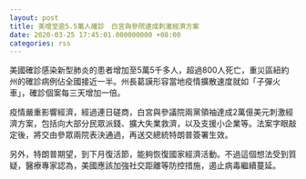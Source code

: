 ```yaml
---
layout: post
title: 美增至逾5.5萬人確診　白宮與參院達成刺激經濟方案
date: 2020-03-25 17:45:01.000000000 +08:00
categories: rss
---
```


美國確診感染新型肺炎的患者增加至5萬5千多人，超過800人死亡，重災區紐約州的確診病例佔全國接近一半。州長葛謨形容當地疫情擴散速度就如「子彈火車」，確診個案每三天增加一倍。

疫情嚴重影響經濟，經過連日磋商，白宮與參議院兩黨領袖達成2萬億美元刺激經濟方案，包括向大部分民眾派錢、擴大失業救濟，以及支援小企業等。法案字眼敲定後，將交由參眾兩院表決通過，再送交總統特朗普簽署生效。

另外，特朗普期望，到下月復活節，能夠恢復國家經濟活動。不過這個想法受到質疑，醫療專家認為，美國應該加強社交距離等防控措施，遏止病毒繼續蔓延。
